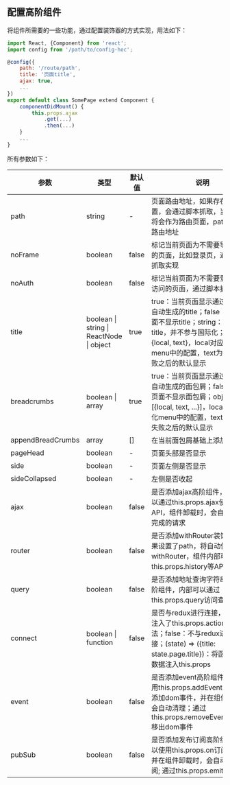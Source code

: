 ## 配置高阶组件
将组件所需要的一些功能，通过配置装饰器的方式实现，用法如下：

```jsx
import React, {Component} from 'react';
import config from '/path/to/config-hoc';

@config({
    path: '/route/path',
    title: '页面title',
    ajax: true,
    ...
})
export default class SomePage extend Component {
    componentDidMount() {
        this.props.ajax
            .get(...)
            .then(...)
    }
    ...
}
```

所有参数如下：
            
参数|类型|默认值|说明
---|---|---|---
path|string|-|页面路由地址，如果存在path配置，会通过脚本抓取，当前组件将会作为路由页面，path将作为路由地址 
noFrame|boolean|false|标记当前页面为不需要导航框架的页面，比如登录页，通过脚本抓取实现
noAuth|boolean|false|标记当前页面为不需要登录即可访问的页面，通过脚本抓取实现
title|boolean \| string \| ReactNode \| object|true|true：当前页面显示通过菜单结构自动生成的title；false：当前页面不显示title；string：自定义title，并不参与国际化；object：{local, text}，local对应国际化menu中的配置，text为国际化失败之后的默认显示
breadcrumbs|boolean \| array|true|true：当前页面显示通过菜单结构自动生成的面包屑；false：当前页面不显示面包屑；object：\[{local, text, ...}\]，local对应国际化menu中的配置，text为国际化失败之后的默认显示
appendBreadCrumbs|array|\[\]|在当前面包屑基础上添加
pageHead|boolean|-|页面头部是否显示
side|boolean|-|页面左侧是否显示
sideCollapsed|boolean|-|左侧是否收起
ajax|boolean|false|是否添加ajax高阶组件，内部可以通过this.props.ajax使用ajax API，组件卸载时，会自动打断未完成的请求
router|boolean|false|是否添加withRouter装饰器，如果设置了path，将自动使用了withRouter，组件内部可以使用this.props.history等API
query|boolean|false|是否添加地址查询字符串转换高阶组件，内部可以通过this.props.query访问查询字符串
connect|boolean \| function|false|是否与redux进行连接，true：只注入了this.props.action相关方法；false：不与redux进行连接；(state) => ({title: state.page.title})：将函数返回的数据注入this.props
event|boolean|false|是否添加event高阶组件，可以使用this.props.addEventListener添加dom事件，并在组件卸载时会自动清理；通过this.props.removeEventListener移出dom事件
pubSub|boolean|false|是否添加发布订阅高阶组件，可以使用this.props.on订阅事件，并在组件卸载时，会自动取消订阅; 通过this.props.emit发布事件


